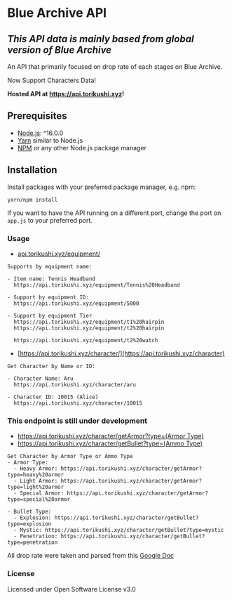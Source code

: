 # Blue Archive API

## *This API data is mainly based from global version of Blue Archive*

An API that primarily focused on drop rate of each stages on Blue Archive.

Now Support Characters Data!

**Hosted API at https://api.torikushi.xyz!**

## Prerequisites

- [Node.js](https://nodejs.org/): ^16.0.0
- [Yarn](https://yarnpkg.com/) similar to Node.js
- [NPM](https://npmjs.org/) or any other Node.js package manager

## Installation

Install packages with your preferred package manager, e.g. npm:

```
yarn/npm install
```

If you want to have the API running on a different port, change the port on `app.js` to your preferred port.

### Usage

- [api.torikushi.xyz/equipment/](https://api.torikushi.xyz/equipment)
```
Supports by equipment name:

- Item name: Tennis Headband
  https://api.torikushi.xyz/equipment/Tennis%20Headband

- Support by equipment ID:
  https://api.torikushi.xyz/equipment/5000

- Support by equipment Tier
  https://api.torikushi.xyz/equipment/t1%20hairpin
  https://api.torikushi.xyz/equipment/t2%20hairpin

  https://api.torikushi.xyz/equipment/t2%20watch
```

- [https://api.torikushi.xyz/character/](https://api.torikushi.xyz/character)
```
Get Character by Name or ID:

- Character Name: Aru
  https://api.torikushi.xyz/character/aru

- Character ID: 10015 (Alice)
  https://api.torikushi.xyz/character/10015
```

### This endpoint is still under development
- [https://api.torikushi.xyz/character/getArmor?type=(Armor Type)](https://api.torikushi.xyz/character/getArmor?type=(ArmorType))
- [https://api.torikushi.xyz/character/getBullet?type=(Ammo Type)](https://api.torikushi.xyz/character/getBullet?type=(ArmorType))
```
Get Character by Armor Type or Ammo Type
- Armor Type: 
  - Heavy Armor: https://api.torikushi.xyz/character/getArmor?type=heavy%20armor
  - Light Armor: https://api.torikushi.xyz/character/getArmor?type=light%20armor
  - Special Armor: https://api.torikushi.xyz/character/getArmor?type=special%20armor

- Bullet Type:
  - Explosion: https://api.torikushi.xyz/character/getBullet?type=explosion
  - Mystic: https://api.torikushi.xyz/character/getBullet?type=mystic
  - Penetration: https://api.torikushi.xyz/character/getBullet?type=penetration
```

All drop rate were taken and parsed from this [Google Doc](https://docs.google.com/spreadsheets/d/1Pqfk8z-VvtISddqrx_tBw_vv24DgnuBMcgU8frddjKg/)

### License

Licensed under Open Software License v3.0
